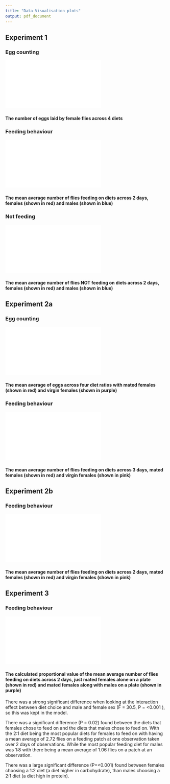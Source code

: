 ```yaml
---
title: "Data Visualisation plots"
output: pdf_document
---
```










## Experiment 1

### Egg counting 

![](Drosophila-project_files/figure-latex/unnamed-chunk-2-1.pdf)<!-- --> 

#### The number of eggs laid by female flies across 4 diets

### Feeding behaviour 

![](Drosophila-project_files/figure-latex/unnamed-chunk-3-1.pdf)<!-- --> 

#### The mean average number of flies feeding on diets across 2 days, females (shown in red) and males (shown in blue)

### Not feeding 

![](Drosophila-project_files/figure-latex/unnamed-chunk-4-1.pdf)<!-- --> 

#### The mean average number of flies NOT feeding on diets across 2 days, females (shown in red) and males (shown in blue)


## Experiment 2a

### Egg counting 

![](Drosophila-project_files/figure-latex/unnamed-chunk-5-1.pdf)<!-- --> 

#### The mean average of eggs across four diet ratios with mated females (shown in red) and virgin females (shown in purple)


### Feeding behaviour 

![](Drosophila-project_files/figure-latex/unnamed-chunk-6-1.pdf)<!-- --> 

#### The mean average number of flies feeding on diets across 3 days, mated females (shown in red) and virgin females (shown in pink)


## Experiment 2b

### Feeding behaviour 

![](Drosophila-project_files/figure-latex/unnamed-chunk-7-1.pdf)<!-- --> 

#### The mean average number of flies feeding on diets across 2 days, mated females (shown in red) and virgin females (shown in pink)

## Experiment 3

### Feeding behaviour 

![](Drosophila-project_files/figure-latex/unnamed-chunk-8-1.pdf)<!-- --> 

#### The calculated proportional value of the mean average number of flies feeding on diets across 2 days, just mated females alone on a plate (shown in red) and mated females along with males on a plate (shown in purple)




There was a strong significant difference when looking at the interaction effect between diet choice and male and female sex (F = 30.5, P = <0.001 ), so this was kept in the model. 

There was a significant difference (P = 0.02) found between the diets that females chose to feed on and the diets that males chose to feed on. With the 2:1 diet being the most popular diets for females to feed on with having a mean average of 2.72 flies on a feeding patch at one observation taken over 2 days of observations. While the most popular feeding diet for males was 1:8 with there being a mean average of 1.06 flies on a patch at an observation. 

There was a large significant difference (P=<0.001) found between females choosing a 1:2 diet (a diet higher in carbohydrate), than males choosing a 2:1 diet (a diet high in protein). 





